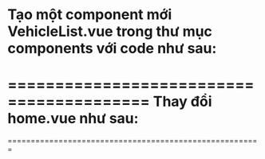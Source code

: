 Tạo một component mới VehicleList.vue trong thư mục components với code như sau:
=====================================
<template>
    <div>
        <h2>Vehicle List</h2>
        <ul v-for="(item, index) in vehicles_props" :key="index">
            <li>
                {{ item.title }}
            </li>
        </ul>
    </div>
</template>

<script>
export default {
    props: {
        vehicles_props: {
            type: Array,
            default: ()=>[]
        }
    }
}
</script>
=========================================
Thay đổi home.vue như sau:
==================================================
<template>
  <div class="home">
    <customButton dark></customButton>
    <vehicle-list :vehicles_props = 'vehicles'/>
  </div>
</template>

<script>
// @ is an alias to /src

import axios from 'axios'
import customButton from '@/components/Button'
import vehicleList from '@/components/VehicleList'

export default {
  name: 'home',
  data() {
    return {
      vehicles: []
    }
  },
  components:{
    customButton,
    vehicleList
  },
  mounted() {
    axios.get('http://localhost:1000/vehicles').then(response => {
      console.log(response.data)
      this.vehicles = response.data
    })
  }
}
</script>
=======================================================